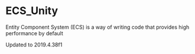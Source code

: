 # ECS_Unity
Entity Component System (ECS) is a way of writing code that provides high performance by default

Updated to 2019.4.38f1

